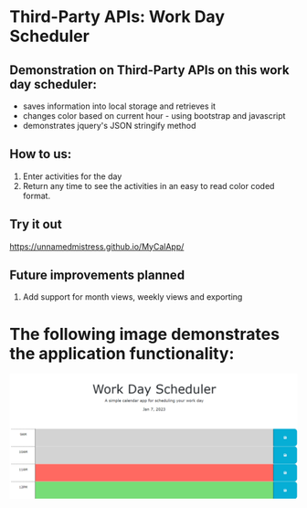 # Third-Party APIs: Work Day Scheduler

## Demonstration on Third-Party APIs on this work day scheduler:
- saves information into local storage and retrieves it
- changes color based on current hour - using bootstrap and javascript
- demonstrates jquery's JSON stringify method

## How to us:
1. Enter activities for the day
2. Return any time to see the activities in an easy to read color coded format.

## Try it out
https://unnamedmistress.github.io/MyCalApp/

## Future improvements planned
1. Add support for month views, weekly views and exporting

# The following image demonstrates the application functionality:

![My Image](Develop/Screenshot%202023-01-07%20112348.png)

